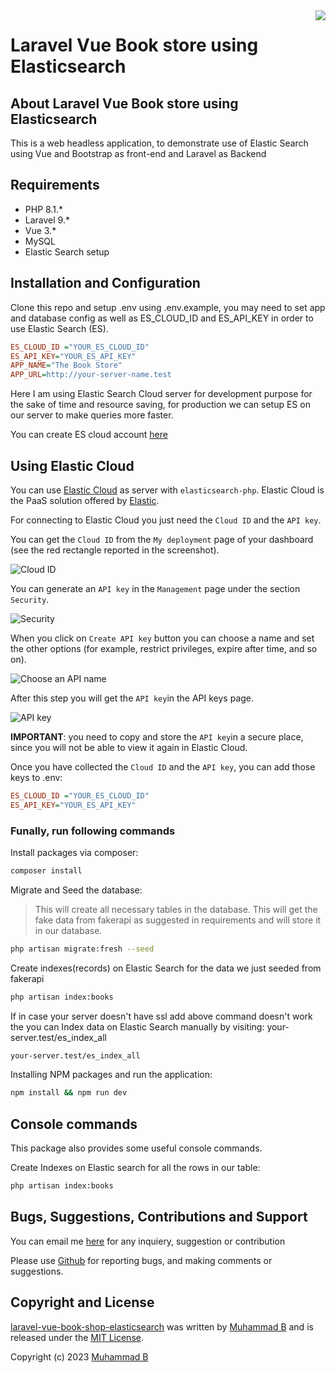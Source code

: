 <img align="right" width="auto" height="auto" src="https://www.elastic.co/static-res/images/elastic-logo-200.png"/>

# Laravel Vue Book store using Elasticsearch

## About Laravel Vue Book store using Elasticsearch

This is a web headless application, to demonstrate use of Elastic Search using Vue and Bootstrap as front-end and Laravel as Backend

## Requirements

- PHP 8.1.*
- Laravel 9.*
- Vue 3.*
- MySQL
- Elastic Search setup

## Installation and Configuration

Clone this repo and setup .env using .env.example, you may need to set app and database config as well as ES_CLOUD_ID and 
ES_API_KEY in order to use Elastic Search (ES).

```ini
ES_CLOUD_ID ="YOUR_ES_CLOUD_ID"
ES_API_KEY="YOUR_ES_API_KEY" 
APP_NAME="The Book Store"
APP_URL=http://your-server-name.test
```

Here I am using Elastic Search Cloud server for development purpose for the sake of time and resource saving, for production we can setup ES on our server to make queries more faster.

You can create ES cloud account [here](https://cloud.elastic.co/)

## Using Elastic Cloud

You can use [Elastic Cloud](https://www.elastic.co/cloud/) as server with 
`elasticsearch-php`. Elastic Cloud is the PaaS solution offered by 
[Elastic](https://www.elastic.co).

For connecting to Elastic Cloud you just need the `Cloud ID` and the `API key`.

You can get the `Cloud ID` from the `My deployment` page of your dashboard (see 
the red rectangle reported in the screenshot).

![Cloud ID](docs/images/cloud_id.png)

You can generate an `API key` in the `Management` page under the section 
`Security`.

![Security](docs/images/create_api_key.png)

When you click on `Create API key` button you can choose a name and set the 
other options (for example, restrict privileges, expire after time, and so on).

![Choose an API name](docs/images/api_key_name.png)

After this step you will get the `API key`in the API keys page. 

![API key](docs/images/cloud_api_key.png)

**IMPORTANT**: you need to copy and store the `API key`in a secure place, since 
you will not be able to view it again in Elastic Cloud.

Once you have collected the `Cloud ID` and the `API key`, you can add those keys to .env:

```ini
ES_CLOUD_ID ="YOUR_ES_CLOUD_ID"
ES_API_KEY="YOUR_ES_API_KEY" 
```

### Funally, run following commands

Install packages via composer:

```sh
composer install
```

Migrate and Seed the database:
> This will create all necessary tables in the database.
> This will get the fake data from fakerapi as suggested in requirements and will store it in our database. 

```sh
php artisan migrate:fresh --seed
```

Create indexes(records) on Elastic Search for the data we just seeded from fakerapi

```sh
php artisan index:books
```

If in case your server doesn't have ssl add above command doesn't work the you can Index data on Elastic Search manually by visiting: your-server.test/es_index_all 

```sh
your-server.test/es_index_all
```


Installing NPM packages and run the application:

```sh
npm install && npm run dev
```

## Console commands

This package also provides some useful console commands.

Create Indexes on Elastic search for all the rows in our table:

```sh
php artisan index:books
```

## Bugs, Suggestions, Contributions and Support

You can email me [here](mailto:muhammad.begawala@gmail.com) for any inquiery, suggestion or contribution

Please use [Github](https://github.com/muhammad-07/book-shop-vue-bootstrap-laravel-api) for reporting bugs, 
and making comments or suggestions.
 

## Copyright and License

[laravel-vue-book-shop-elasticsearch](https://github.com/muhammad-07/book-shop-vue-bootstrap-laravel-api)
was written by [Muhammad B](mailto:muhammad.begawala@gmail.com) and is released under the 
[MIT License](LICENSE.md).

Copyright (c) 2023 [Muhammad B](mailto:muhammad.begawala@gmail.com)
